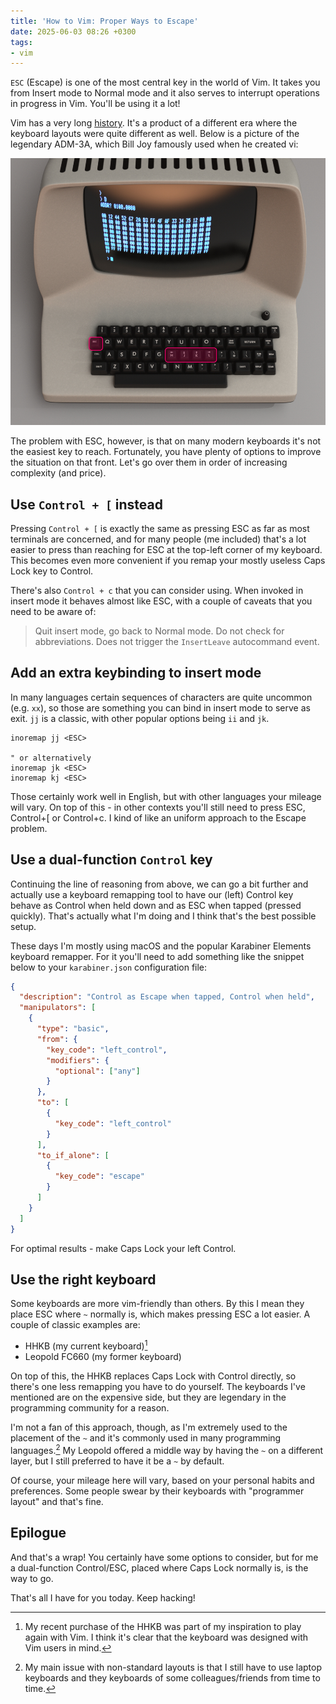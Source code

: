 ```yaml
---
title: 'How to Vim: Proper Ways to Escape'
date: 2025-06-03 08:26 +0300
tags:
- vim
---
```


`ESC` (Escape) is one of the most central key in the world of
Vim. It takes you from Insert mode to Normal mode and it
also serves to interrupt operations in progress in Vim.
You'll be using it a lot!

Vim has a very long [history](). It's a product of a different era
where the keyboard layouts were quite different as well. Below
is a picture of the legendary ADM-3A, which Bill Joy famously used
when he created vi:

![adm3a-keyboard.jpg](/assets/images/adm3a-keyboard.jpg) 

The problem with ESC, however, is that on many modern keyboards
it's not the easiest key to reach. Fortunately, you have plenty of
options to improve the situation on that front. Let's go over them
in order of increasing complexity (and price).

## Use `Control + [` instead

Pressing `Control + [` is exactly the same as pressing ESC as far
as most terminals are concerned, and for many people (me included)
that's a lot easier to press than reaching for ESC at the top-left
corner of my keyboard. This becomes even more convenient if you
remap your mostly useless Caps Lock key to Control.

There's also `Control + c` that you can consider using. When
invoked in insert mode it behaves almost like ESC, with a couple
of caveats that you need to be aware of:

> Quit insert mode, go back to Normal mode.  Do not check for
> abbreviations.  Does not trigger the `InsertLeave` autocommand
> event.

## Add an extra keybinding to insert mode

In many languages certain sequences of characters are quite
uncommon (e.g. `xx`), so those are something you can bind
in insert mode to serve as exit. `jj` is a classic, with other
popular options being `ii` and `jk`.

```viml
inoremap jj <ESC>

" or alternatively
inoremap jk <ESC>
inoremap kj <ESC>
```

Those certainly work well in English, but with other languages your mileage will vary.
On top of this - in other contexts you'll still need to press ESC, Control+[ or Control+c.
I kind of like an uniform approach to the Escape problem.

## Use a dual-function `Control` key

Continuing the line of reasoning from above, we can go a bit
further and actually use a keyboard remapping tool to
have our (left) Control key behave as Control when held down
and as ESC when tapped (pressed quickly). That's actually what
I'm doing and I think that's the best possible setup.

These days I'm mostly using macOS and the popular Karabiner Elements
keyboard remapper. For it you'll need to add something like the
snippet below to your `karabiner.json` configuration file:

```json
{
  "description": "Control as Escape when tapped, Control when held",
  "manipulators": [
    {
      "type": "basic",
      "from": {
        "key_code": "left_control",
        "modifiers": {
          "optional": ["any"]
        }
      },
      "to": [
        {
          "key_code": "left_control"
        }
      ],
      "to_if_alone": [
        {
          "key_code": "escape"
        }
      ]
    }
  ]
}
```

For optimal results - make Caps Lock your left Control. 

## Use the right keyboard

Some keyboards are more vim-friendly than others. By this
I mean they place ESC where `~` normally is, which makes
pressing ESC a lot easier. A couple of classic examples are:

- HHKB (my current keyboard)[^1]
- Leopold FC660 (my former keyboard)

On top of this, the HHKB replaces Caps Lock with Control directly, so there's
one less remapping you have to do yourself. The keyboards I've mentioned
are on the expensive side, but they are legendary in the programming
community for a reason.

I'm not a fan of this approach, though, as I'm extremely used to the
placement of the `~` and it's commonly used in many programming
languages.[^2] My Leopold offered a middle way by having the `~` on
a different layer, but I still preferred to have it be a `~` by
default.

Of course, your mileage here will vary, based on your personal habits
and preferences. Some people swear by their keyboards with "programmer layout"
and that's fine.

## Epilogue

And that's a wrap! You certainly have some options to consider,
but for me a dual-function Control/ESC, placed where Caps Lock normally is,
is the way to go.

That's all I have for you today. Keep hacking!  

[^1]: My recent purchase of the HHKB was part of my inspiration to play again with Vim. I think it's clear that the keyboard was designed with Vim users in mind.
[^2]: My main issue with non-standard layouts is that I still have to use laptop keyboards and they keyboards of some colleagues/friends from time to time.
